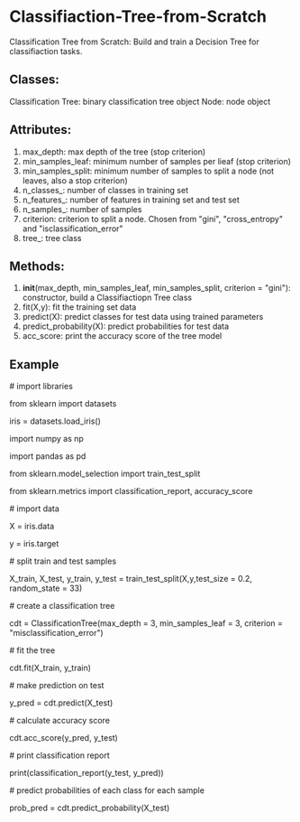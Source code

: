 # Classifiaction-Tree-from-Scratch

Classification Tree from Scratch: Build and train a Decision Tree for classifiaction tasks.

## Classes:
Classification Tree: binary classification tree object
Node: node object

## Attributes:
1. max_depth: max depth of the tree (stop criterion)
2. min_samples_leaf: minimum number of samples per lieaf  (stop criterion)
3. min_samples_split: minimum number of samples to split a node (not leaves, also a stop criterion)
4. n_classes_: number of classes in training set 
5. n_features_: number of features in training set and test set
6. n_samples_: number of samples
7. criterion: criterion to split a node. Chosen from "gini", "cross_entropy" and "isclassification_error"
8. tree_: tree class

## Methods:
1. __init__(max_depth, min_samples_leaf, min_samples_split, criterion = "gini"): constructor, build a Classifiactiopn Tree class
2. fit(X,y): fit the training set data
3. predict(X): predict classes for test data using trained parameters
4. predict_probability(X): predict probabilities for test data
5. acc_score: print the accuracy score of the tree model

## Example
\# import libraries

from sklearn import datasets

iris = datasets.load_iris()

import numpy as np

import pandas as pd

from sklearn.model_selection import train_test_split

from sklearn.metrics import classification_report, accuracy_score

\# import data

X = iris.data

y = iris.target

\# split train and test samples

X_train, X_test, y_train, y_test = train_test_split(X,y,test_size = 0.2, random_state = 33)

\# create a classification tree

cdt = ClassificationTree(max_depth = 3, min_samples_leaf = 3, criterion = "misclassification_error")

\# fit the tree

cdt.fit(X_train, y_train)

\# make prediction on test 

y_pred = cdt.predict(X_test)

\# calculate accuracy score

cdt.acc_score(y_pred, y_test)

\# print classification report

print(classification_report(y_test, y_pred))

\# predict probabilities of each class for each sample

prob_pred = cdt.predict_probability(X_test)
